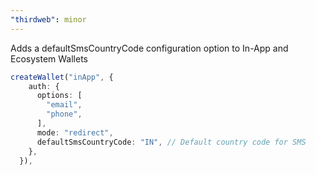```yaml
---
"thirdweb": minor
---
```


Adds a defaultSmsCountryCode configuration option to In-App and Ecosystem Wallets

```ts
createWallet("inApp", {
    auth: {
      options: [
        "email",
        "phone",
      ],
      mode: "redirect",
      defaultSmsCountryCode: "IN", // Default country code for SMS
    },
  }),
  ```
